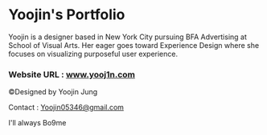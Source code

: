# Yoojin's Portfolio

Yoojin is a designer based in New York City pursuing BFA Advertising at School of Visual Arts. Her eager goes toward Experience Design where she focuses on visualizing purposeful user experience.

### Website URL : www.yooj1n.com

©Designed by Yoojin Jung

Contact : Yoojin05346@gmail.com

I'll always Bo9me
